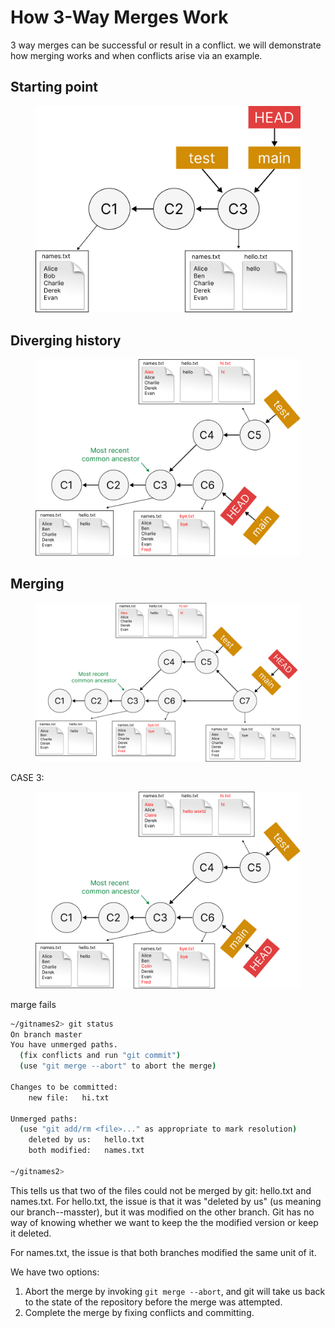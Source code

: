 # How 3-Way Merges Work

3 way merges can be successful or result in a conflict. we will demonstrate how merging works and when conflicts arise via an example.&#x20;

## Starting point

<figure><img src="../../.gitbook/assets/Group 124 (1).png" alt="" width="563"><figcaption></figcaption></figure>



## Diverging history

<figure><img src="../../.gitbook/assets/Group 154 (1).png" alt="" width="563"><figcaption></figcaption></figure>



## Merging

<figure><img src="../../.gitbook/assets/Group 160.png" alt=""><figcaption></figcaption></figure>

CASE 3:



<figure><img src="../../.gitbook/assets/Group 163 (1).png" alt=""><figcaption></figcaption></figure>

marge fails

```bash
~/gitnames2> git status
On branch master
You have unmerged paths.
  (fix conflicts and run "git commit")
  (use "git merge --abort" to abort the merge)

Changes to be committed:
	new file:   hi.txt

Unmerged paths:
  (use "git add/rm <file>..." as appropriate to mark resolution)
	deleted by us:   hello.txt
	both modified:   names.txt

~/gitnames2> 
```

This tells us that two of the files could not be merged by git: hello.txt and names.txt. For hello.txt, the issue is that it was "deleted by us" (us meaning our branch--masster), but it was modified on the other branch. Git has no way of knowing whether we want to keep the the modified version or keep it deleted.&#x20;

For names.txt, the issue is that both branches modified the same unit of it.&#x20;

We have two options:

1. Abort the merge by invoking `git merge --abort`, and git will take us back to the state of the repository before the merge was attempted.&#x20;
2. Complete the merge by fixing conflicts and committing.&#x20;

